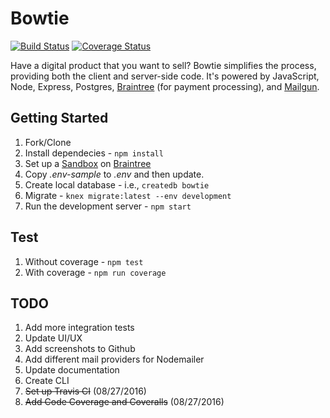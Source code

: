# Bowtie

[![Build Status](https://travis-ci.org/mjhea0/bowtie.svg?branch=master)](https://travis-ci.org/mjhea0/bowtie)
[![Coverage Status](https://coveralls.io/repos/github/mjhea0/bowtie/badge.svg?branch=master)](https://coveralls.io/github/mjhea0/bowtie?branch=master)

Have a digital product that you want to sell? Bowtie simplifies the process, providing both the client and server-side code. It's powered by JavaScript, Node, Express, Postgres, [Braintree](https://www.braintreepayments.com/) (for payment processing), and [Mailgun](http://www.mailgun.com).

## Getting Started

1. Fork/Clone
1. Install dependecies - `npm install`
1. Set up a [Sandbox](https://sandbox.braintreegateway.com) on [Braintree](https://www.braintreepayments.com/)
1. Copy *.env-sample* to *.env* and then update.
1. Create local database - i.e., `createdb bowtie`
1. Migrate - `knex migrate:latest --env development`
1. Run the development server - `npm start`

## Test

1. Without coverage - `npm test`
1. With coverage - `npm run coverage`

## TODO

1. Add more integration tests
1. Update UI/UX
1. Add screenshots to Github
1. Add different mail providers for Nodemailer
1. Update documentation
1. Create CLI
1. ~~Set up Travis CI~~ (08/27/2016)
1. ~~Add Code Coverage and Coveralls~~ (08/27/2016)
